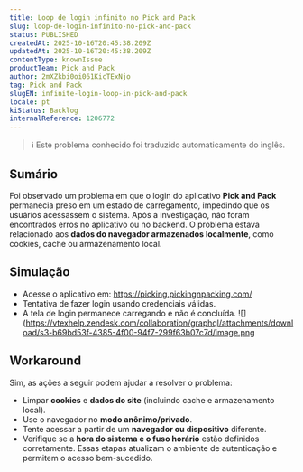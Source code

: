 ```yaml
---
title: Loop de login infinito no Pick and Pack
slug: loop-de-login-infinito-no-pick-and-pack
status: PUBLISHED
createdAt: 2025-10-16T20:45:38.209Z
updatedAt: 2025-10-16T20:45:38.209Z
contentType: knownIssue
productTeam: Pick and Pack
author: 2mXZkbi0oi061KicTExNjo
tag: Pick and Pack
slugEN: infinite-login-loop-in-pick-and-pack
locale: pt
kiStatus: Backlog
internalReference: 1206772
---
```


>ℹ️ Este problema conhecido foi traduzido automaticamente do inglês.

## Sumário


Foi observado um problema em que o login do aplicativo **Pick and Pack** permanecia preso em um estado de carregamento, impedindo que os usuários acessassem o sistema. Após a investigação, não foram encontrados erros no aplicativo ou no backend. O problema estava relacionado aos **dados do navegador armazenados localmente**, como cookies, cache ou armazenamento local.
## Simulação



- Acesse o aplicativo em: https://picking.pickingnpacking.com/
- Tentativa de fazer login usando credenciais válidas.
- A tela de login permanece carregando e não é concluída.
 ![](https://vtexhelp.zendesk.com/collaboration/graphql/attachments/download/s3-b69bd53f-4385-4f00-94f7-299f63b07c7d/image.png
## Workaround


Sim, as ações a seguir podem ajudar a resolver o problema:

- Limpar **cookies** e **dados do site** (incluindo cache e armazenamento local).
- Use o navegador no **modo anônimo/privado**.
- Tente acessar a partir de um **navegador ou dispositivo** diferente.
- Verifique se a **hora do sistema e o fuso horário** estão definidos corretamente.
Essas etapas atualizam o ambiente de autenticação e permitem o acesso bem-sucedido.



